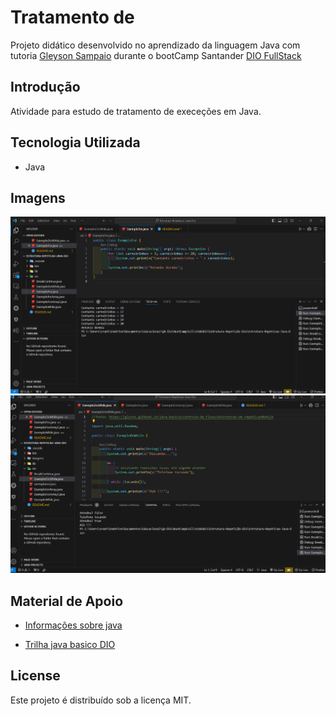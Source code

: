 # Tratamento de 

Projeto didático desenvolvido no aprendizado da linguagem Java com tutoria [Gleyson Sampaio](https://www.linkedin.com/in/glysns/) durante o bootCamp Santander [DIO FullStack](https://www.dio.me/)

## Introdução

Atividade para estudo de tratamento de execeções em Java.

## Tecnologia Utilizada

- Java

## Imagens

![1](https://github.com/ancgci/Estruturas-Repeticao-Java-Dio/blob/main/imagens/1.png)
![2](https://github.com/ancgci/Estruturas-Repeticao-Java-Dio/blob/main/imagens/2.png)


## Material de Apoio

- [Informações sobre java](https://glysns.gitbook.io/java-basico)

- [Trilha java basico DIO](https://github.com/digitalinnovationone/trilha-java-basico)

## License

Este projeto é distribuído sob a licença MIT.
